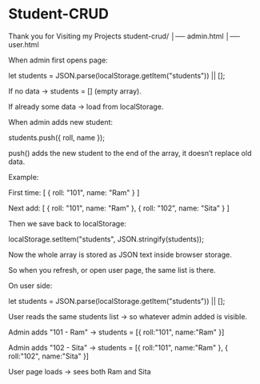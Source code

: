 # Student-CRUD
Thank you for Visiting my Projects
student-crud/
│── admin.html
│── user.html

When admin first opens page:

let students = JSON.parse(localStorage.getItem("students")) || [];

If no data → students = [] (empty array).

If already some data → load from localStorage.

When admin adds new student:

students.push({ roll, name });


push() adds the new student to the end of the array, it doesn’t replace old data.

Example:

First time: [ { roll: "101", name: "Ram" } ]

Next add: [ { roll: "101", name: "Ram" }, { roll: "102", name: "Sita" } ]

Then we save back to localStorage:

localStorage.setItem("students", JSON.stringify(students));


Now the whole array is stored as JSON text inside browser storage.

So when you refresh, or open user page, the same list is there.


On user side:

let students = JSON.parse(localStorage.getItem("students")) || [];


User reads the same students list → so whatever admin added is visible.

Admin adds "101 - Ram"
→ students = [{ roll:"101", name:"Ram" }]

Admin adds "102 - Sita"
→ students = [{ roll:"101", name:"Ram" }, { roll:"102", name:"Sita" }]

User page loads → sees both Ram and Sita
